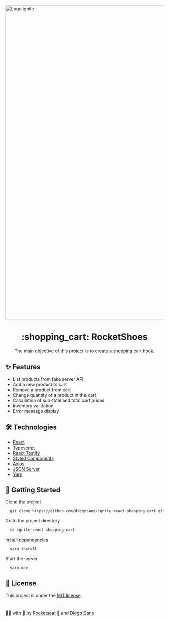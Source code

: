 <img src="https://i.imgur.com/h8JIA81.png" width="1000px" alt="Logo ignite">

<h1 align="center">
  :shopping_cart: RocketShoes
</h1> 

<p align="center">
  The main objective of this project is to create a shopping cart hook.
</p>

## :sparkles: Features

* List products from fake server API
* Add a new product to cart
* Remove a product from cart
* Change quantity of a product in the cart
* Calculation of sub-total and total cart prices
* Inventory validation
* Error message display

## :hammer_and_wrench: Technologies

- [React](https://pt-br.reactjs.org/)
- [Typescript](https://www.typescriptlang.org/)
- [React Tostify](https://fkhadra.github.io/react-toastify/)
- [Styled Components](https://styled-components.com/)
- [Axios](https://axios-http.com/)
- [JSON Server](https://github.com/typicode/json-server/)
- [Yarn](https://yarnpkg.com/)

## :rocket: Getting Started

Clone the project

```bash
  git clone https://github.com/diegosano/ignite-react-shopping-cart.git
```

Go to the project directory

```bash
  cd ignite-react-shopping-cart
```

Install dependencies

```bash
  yarn install
```

Start the server

```bash
  yarn dev 
```

## :page_facing_up: License

This project is under the [MIT license](./LICENSE).

#

:man_technologist: with :purple_heart: by [Rocketseat](https://rocketseat.com.br) :rocket: and [Diego Sano](https://github.com/diegosano)
